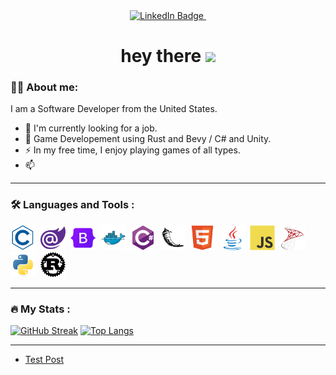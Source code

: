 <div id="header" align="center">
  <div id="badges">
    <a href="https://www.linkedin.com/in/corey-medve/">
      <img src="https://img.shields.io/badge/LinkedIn-blue?logo=linkedin&logoColor=white" alt="LinkedIn Badge"/>
    </a>
    <img src="https://komarev.com/ghpvc/?username=MedveCorey&style=flat-square&color=blue" alt=""/>
    <h1>
      hey there
      <img src="https://media.giphy.com/media/hvRJCLFzcasrR4ia7z/giphy.gif" width="30px"/>
    </h1>
  </div>
</div>

### 👨‍💻 About me:
I am a Software Developer from the United States.
- 🔭 I'm currently looking for a job.
- 🌱 Game Developement using Rust and Bevy / C# and Unity.
- ⚡ In my free time, I enjoy playing games of all types.
- 📫

---

### 🛠️ Languages and Tools :
<div>
  <img src="https://github.com/devicons/devicon/blob/master/icons/c/c-line.svg" title="C" alt="C" width="40" height="40"/>&nbsp;
  <img src="https://github.com/devicons/devicon/blob/master/icons/blazor/blazor-original.svg" title="Blazor" alt="Blazor" width="40" height="40"/>&nbsp;
  <img src="https://github.com/devicons/devicon/blob/master/icons/bootstrap/bootstrap-original.svg" title="Bootstrap" alt="Bootstrap" width="40" height="40"/>&nbsp;
  <img src="https://github.com/devicons/devicon/blob/master/icons/docker/docker-original.svg" title="Docker" alt="Docker" width="40" height="40"/>&nbsp;
  <img src="https://github.com/devicons/devicon/blob/master/icons/csharp/csharp-original.svg" title="Csharp" alt="Csharp" width="40" height="40"/>&nbsp;
  <img src="https://github.com/devicons/devicon/blob/master/icons/flask/flask-original.svg" title="Flask" alt="Flask" width="40" height="40"/>&nbsp;
  <img src="https://github.com/devicons/devicon/blob/master/icons/html5/html5-original.svg" title="HTML5" alt="HTML5" width="40" height="40"/>&nbsp;
  <img src="https://github.com/devicons/devicon/blob/master/icons/java/java-original.svg" title="Java" alt="Java" width="40" height="40"/>&nbsp;
  <img src="https://github.com/devicons/devicon/blob/master/icons/javascript/javascript-original.svg" title="JavaScript" alt="JavaScript" width="40" height="40"/>&nbsp;
  <img src="https://github.com/devicons/devicon/blob/master/icons/microsoftsqlserver/microsoftsqlserver-original.svg" title="MSSQL" alt="MSSQL" width="40" height="40"/>&nbsp;
  <img src="https://github.com/devicons/devicon/blob/master/icons/python/python-original.svg" title="Python" alt="Python" width="40" height="40"/>&nbsp;
  <img src="https://github.com/devicons/devicon/blob/master/icons/rust/rust-original.svg" title="Rust" alt="Rust" width="40" height="40"/>&nbsp;
</div>

---

### 🔥 My Stats :

[![GitHub Streak](http://github-readme-streak-stats.herokuapp.com?user=MedveCorey&theme=dark&background=000000)](https://git.io/streak-stats)
[![Top Langs](https://github-readme-stats.vercel.app/api/top-langs/?username=MedveCorey&layout=compact&theme=vision-friendly-dark)](https://github.com/anuraghazra/github-readme-stats)

---

<!-- BLOG-POST-LIST:START -->
- [Test Post](https://dev.to/itszed0/test-post-490g)
<!-- BLOG-POST-LIST:END -->
